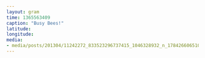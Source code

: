 ```yaml
---
layout: gram
time: 1365563409
caption: "Busy Bees!"
latitude: 
longitude: 
media:
- media/posts/201304/11242272_833523296737415_1046328932_n_17842660651000351.jpg
---
```

